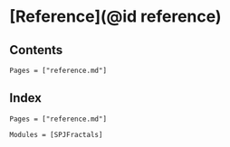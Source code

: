 # [Reference](@id reference)

## Contents

```@contents
Pages = ["reference.md"]
```

## Index

```@index
Pages = ["reference.md"]
```

```@autodocs
Modules = [SPJFractals]
```